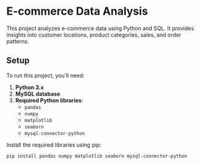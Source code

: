 # E-commerce Data Analysis

This project analyzes e-commerce data using Python and SQL. It provides insights into customer locations, product categories, sales, and order patterns.

## Setup

To run this project, you'll need:

1. **Python 3.x**
2. **MySQL database**
3. **Required Python libraries**:
   - `pandas`
   - `numpy`
   - `matplotlib`
   - `seaborn`
   - `mysql-connector-python`

Install the required libraries using pip:

```bash
pip install pandas numpy matplotlib seaborn mysql-connector-python
